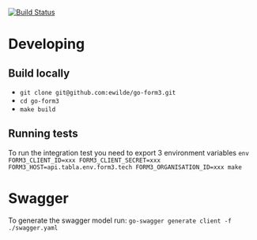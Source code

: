 [![Build Status](https://travis-ci.org/ewilde/go-form3.svg?branch=master)](https://travis-ci.org/ewilde/go-form3)
# Developing
## Build locally
* `git clone git@github.com:ewilde/go-form3.git`
* `cd go-form3`
* `make build`

## Running tests
To run the integration test you need to export 3 environment variables
`env FORM3_CLIENT_ID=xxx FORM3_CLIENT_SECRET=xxx FORM3_HOST=api.tabla.env.form3.tech FORM3_ORGANISATION_ID=xxx make`


# Swagger
To generate the swagger model run: `go-swagger generate client -f ./swagger.yaml`
